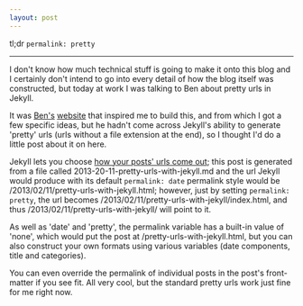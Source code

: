 ```yaml
---
layout: post
---
```


<p class="lead">tl;dr <code>permalink: pretty</code></p>
<hr />

I don't know how much technical stuff is going to make it onto this blog
and I certainly don't intend to go into every detail of how the blog
itself was constructed, but today at work I was talking to Ben about
pretty urls in Jekyll.

It was [Ben's][ben] [website][benWeb] that inspired me to build this, and from
which I got a few specific ideas, but he hadn't come across Jekyll's
ability to generate 'pretty' urls (urls without a file extension at the
end), so I thought I'd do a little post about it on here.  

Jekyll lets you choose [how your posts' urls come out][permalinks]; this
post is generated from a file called 2013-20-11-pretty-urls-with-jekyll.md
and the url Jekyll would produce with its default <code>permalink:
date</code> permalink style
would be /2013/02/11/pretty-urls-with-jekyll.html; however, just by
setting <code>permalink: pretty</code>, the url becomes
/2013/02/11/pretty-urls-with-jekyll/index.html, and thus
/2013/02/11/pretty-urls-with-jekyll/ will point to it.

As well as 'date' and 'pretty', the permalink variable has a built-in
value of 'none', which would put the post at
/pretty-urls-with-jekyll.html, but you can also construct your own
formats using various variables (date components, title and categories).

You can even override the permalink of individual posts in the post's
front-matter if you see fit.  All very cool, but the standard pretty
urls work just fine for me right now.

[ben]: http://twitter.com/benjaminbenben
[benWeb]: http://benjaminbenben.com
[permalinks]: https://github.com/mojombo/jekyll/wiki/Permalinks
